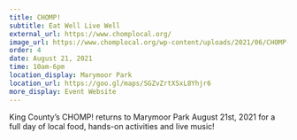 ```yaml
---
title: CHOMP!
subtitle: Eat Well Live Well
external_url: https://www.chomplocal.org/
image_url: https://www.chomplocal.org/wp-content/uploads/2021/06/CHOMP-Site-1200x628-1.png?uupdatedAt=1628230081389
order: 4
date: August 21, 2021
time: 10am-6pm
location_display: Marymoor Park
location_url: https://goo.gl/maps/SGZvZrtXSxL8Yhjr6
more_display: Event Website
---
```


King County’s CHOMP! returns to Marymoor Park August 21st, 2021 for a full day of local food, hands-on activities and live music!
